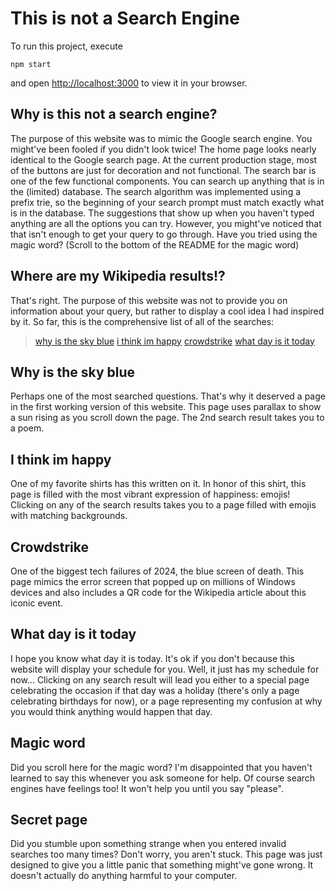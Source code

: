 # This is not a Search Engine

To run this project, execute

`npm start`

and open [http://localhost:3000](http://localhost:3000) to view it in your browser.

## Why is this not a search engine?

The purpose of this website was to mimic the Google search engine. You might've been fooled if you didn't look twice!
The home page looks nearly identical to the Google search page. At the current production stage, most of the buttons are just for decoration and not functional.
The search bar is one of the few functional components. You can search up anything that is in the (limited) database. The search algorithm was implemented using a prefix trie, so the beginning of your search prompt must match exactly what is in the database. The suggestions that show up when you haven't typed anything are all the options you can try. However, you might've noticed that that isn't enough to get your query to go through. Have you tried using the magic word? (Scroll to the bottom of the README for the magic word)

## Where are my Wikipedia results!?

That's right. The purpose of this website was not to provide you on information about your query, but rather to display a cool idea I had inspired by it. So far, this is the comprehensive list of all of the searches:
> [why is the sky blue](#why-is-the-sky-blue)
> [i think im happy](#i-think-im-happy)
> [crowdstrike](#crowdstrike)
> [what day is it today](#what-day-is-it-today)

## Why is the sky blue

Perhaps one of the most searched questions. That's why it deserved a page in the first working version of this website. This page uses parallax to show a sun rising as you scroll down the page. The 2nd search result takes you to a poem.

## I think im happy

One of my favorite shirts has this written on it. In honor of this shirt, this page is filled with the most vibrant expression of happiness: emojis! Clicking on any of the search results takes you to a page filled with emojis with matching backgrounds.

## Crowdstrike

One of the biggest tech failures of 2024, the blue screen of death. This page mimics the error screen that popped up on millions of Windows devices and also includes a QR code for the Wikipedia article about this iconic event.

## What day is it today

I hope you know what day it is today. It's ok if you don't because this website will display your schedule for you. Well, it just has my schedule for now... 
Clicking on any search result will lead you either to a special page celebrating the occasion if that day was a holiday (there's only a page celebrating birthdays for now), or a page representing my confusion at why you would think anything would happen that day.

## Magic word

Did you scroll here for the magic word? I'm disappointed that you haven't learned to say this whenever you ask someone for help. Of course search engines have feelings too! It won't help you until you say "please".

## Secret page

Did you stumble upon something strange when you entered invalid searches too many times? Don't worry, you aren't stuck. This page was just designed to give you a little panic that something might've gone wrong. It doesn't actually do anything harmful to your computer. 